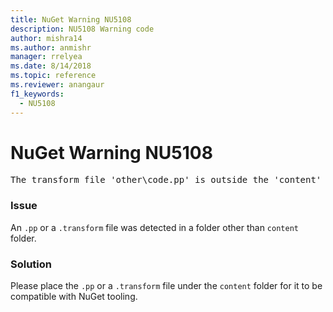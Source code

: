 ```yaml
---
title: NuGet Warning NU5108
description: NU5108 Warning code
author: mishra14
ms.author: anmishr
manager: rrelyea
ms.date: 8/14/2018
ms.topic: reference
ms.reviewer: anangaur
f1_keywords:
  - NU5108
---
```


# NuGet Warning NU5108
<pre>The transform file 'other\code.pp' is outside the 'content' folder and hence will not be transformed during installation of this package. Move it into the 'content' folder.</pre>

### Issue

An `.pp` or a `.transform` file was detected in a folder other than `content` folder.


### Solution

Please place the `.pp` or a `.transform`  file under the `content` folder for it to be compatible with NuGet tooling.

